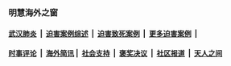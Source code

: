 
### 明慧海外之窗

####  [武汉肺炎](indexes/365.md?t=01100200) &nbsp;|&nbsp;  [迫害案例综述](indexes/328.md?t=01100200) &nbsp;|&nbsp; [迫害致死案例](indexes/277.md?t=01100200)  &nbsp;|&nbsp; [更多迫害案例](indexes/81.md?t=01100200)  &nbsp;|&nbsp; 
####  [时事评论](indexes/251.md?t=01100200) &nbsp;|&nbsp; [海外简讯](indexes/245.md?t=01100200)&nbsp;|&nbsp;  [社会支持](indexes/140.md?t=01100200) &nbsp;|&nbsp; [褒奖决议](indexes/282.md?t=01100200) &nbsp;|&nbsp; [社区报道](indexes/91.md?t=01100200)  &nbsp;|&nbsp; [天人之间](indexes/78.md?t=01100200) 


